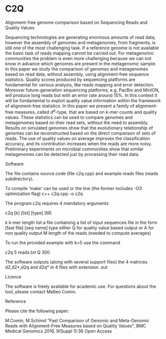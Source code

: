 # C2Q

 Alignment-free genome comparison based on Sequencing Reads and Quality Values

Sequencing technologies are generating enormous amounts of read data, however the assembly of genomes and metagenomes, from fragments, is still one of the most challenging task. If a reference genome is not available the basic task of reads mapping cannot be carried out. For metagenomic communities the problem is even more challenging because we can not know in advance which genomes are present in the metagenomic sample. In this paper we study the comparison of genomes and metagenomes based on read data, without assembly, using alignment-free sequence statistics.
Quality scores produced by sequencing platforms are fundamental for various analysis, like reads mapping and error detection. Moreover future-generation sequencing platforms, e.g. PacBio and MinION, will produce long reads but with an error rate around 15\%. In this context it will be fundamental to exploit quality value information within the framework of alignment-free statistics.
In this paper we present a family of alignment-free measures, called $d^q$-type, that are based on $k$-mer counts and quality values. These statistics can be used to compare genomes and metagenomes based on their read sets, without the need to assembly. Results on simulated genomes show that the evolutionary relationship of genomes can be reconstructed based on the direct comparison of sets of reads. The use of quality values on average improves the classification accuracy, and its contribution increases when the reads are more noisy. Preliminary experiments on microbial communities show that similar metagenomes can be detected just by processing their read data.


Software

The file contains source code (file c2q.cpp) and example reads files (reads subdirectory).


To compile 'make' can be used or the line (the former includes -O3 optimization flag)
c++ c2q.cpp -o c2q

The program c2q requires 4 mandatory arguments

c2q [k] [list] [type] [M]

k k-mer length
list a file containing a list of input sequences file in the form [fast file] [seq name]
type either Q for quality value based output or A for non quality output
M length of the reads (needed to compute averages)

To run the provided example with k=5 use the command

c2q 5 reads.txt Q 300

The software outputs (along with several support files) the 4 matrices d2,d2*,d2q and d2q* in 4 files with extension .out


Licence

The software is freely available for academic use.
For questions about the tool, please contact Matteo Comin.

Reference

Please cite the following paper:

M.Comin, M.Schimd
"Fast Comparison of Genomic and Meta-Genomic Reads with Alignment-Free Measures based on Quality Values",
BMC Medical Genomics 2016, 9(Suppl 1):36 Open Access
